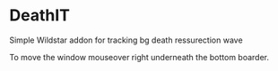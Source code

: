 DeathIT
=======

Simple Wildstar addon for tracking bg death ressurection wave

To move the window mouseover right underneath the bottom boarder.

